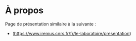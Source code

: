 # À propos

Page de présentation similaire à la suivante :
- (https://www.iremus.cnrs.fr/fr/le-laboratoire/presentation)

